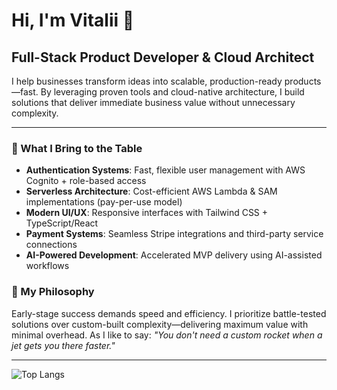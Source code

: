 # Hi, I'm Vitalii 👋

## Full-Stack Product Developer & Cloud Architect

I help businesses transform ideas into scalable, production-ready products—fast. By leveraging proven tools and cloud-native architecture, I build solutions that deliver immediate business value without unnecessary complexity.

---

### 🚀 What I Bring to the Table
- **Authentication Systems**: Fast, flexible user management with AWS Cognito + role-based access
- **Serverless Architecture**: Cost-efficient AWS Lambda & SAM implementations (pay-per-use model)
- **Modern UI/UX**: Responsive interfaces with Tailwind CSS + TypeScript/React
- **Payment Systems**: Seamless Stripe integrations and third-party service connections
- **AI-Powered Development**: Accelerated MVP delivery using AI-assisted workflows

### 🧩 My Philosophy
Early-stage success demands speed and efficiency. I prioritize battle-tested solutions over custom-built complexity—delivering maximum value with minimal overhead. As I like to say: *"You don't need a custom rocket when a jet gets you there faster."*

---
![Top Langs](https://github-readme-stats.vercel.app/api/top-langs/?username=sazonov-src&hide_progress=true)
